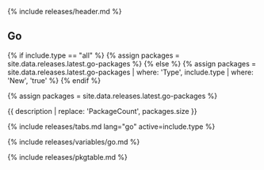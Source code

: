 {% include releases/header.md %}

## Go

{% if include.type == "all" %}
  {% assign packages = site.data.releases.latest.go-packages %}
{% else %}
  {% assign packages = site.data.releases.latest.go-packages | where: 'Type', include.type | where: 'New', 'true' %}
{% endif %}

{% assign packages = site.data.releases.latest.go-packages %}

{{ description | replace: 'PackageCount', packages.size }}

{% include releases/tabs.md lang="go" active=include.type %}

{% include releases/variables/go.md %}

{% include releases/pkgtable.md %}
